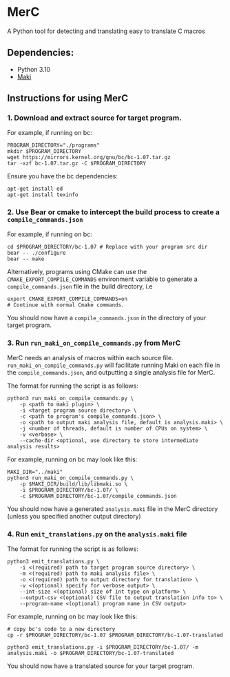 # MerC

A Python tool for detecting and translating easy to translate C macros

## Dependencies:
- Python 3.10
- [Maki](https://github.com/appleseedlab/maki)

## Instructions for using MerC
### 1. Download and extract source for target program.

For example, if running on bc:
```
PROGRAM_DIRECTORY="./programs"
mkdir $PROGRAM_DIRECTORY
wget https://mirrors.kernel.org/gnu/bc/bc-1.07.tar.gz
tar -xzf bc-1.07.tar.gz -C $PROGRAM_DIRECTORY
```
Ensure you have the bc dependencies:
```
apt-get install ed
apt-get install texinfo
```
### 2. Use Bear or cmake to intercept the build process to create a `compile_commands.json`

For example, if running on bc:
```
cd $PROGRAM_DIRECTORY/bc-1.07 # Replace with your program src dir
bear -- ./configure
bear -- make
```

Alternatively, programs using CMake can use the `CMAKE_EXPORT_COMPILE_COMMANDS` environment variable to generate a `compile_commands.json` file in the build directory, i.e
```
export CMAKE_EXPORT_COMPILE_COMMANDS=on
# Continue with normal Cmake commands.
```

You should now have a `compile_commands.json` in the directory of your target program.

### 3. Run `run_maki_on_compile_commands.py` from MerC 

MerC needs an analysis of macros within each source file. `run_maki_on_compile_commands.py` will facilitate running Maki on each file in the `compile_commands.json`, and outputting a single analysis file for MerC.

The format for running the script is as follows:
```
python3 run_maki_on_compile_commands.py \
    -p <path to maki plugin> \
    -i <target program source directory> \
    -c <path to program's compile_commands.json> \
    -o <path to output maki analysis file, default is analysis.maki> \
    -j <number of threads, default is number of CPUs on system> \
    -v <verbose> \
    --cache-dir <optional, use directory to store intermediate analysis results> 
```

For example, running on bc may look like this: 
```
MAKI_DIR="../maki"
python3 run_maki_on_compile_commands.py \
    -p $MAKI_DIR/build/lib/libmaki.so \
    -i $PROGRAM_DIRECTORY/bc-1.07/ \
    -c $PROGRAM_DIRECTORY/bc-1.07/compile_commands.json
```

You should now have a generated `analysis.maki` file in the MerC directory (unless you specified another output directory) 

### 4. Run `emit_translations.py` on the `analysis.maki` file 

The format for running the script is as follows: 

```
python3 emit_translations.py \
    -i <(required) path to target program source directory> \
    -m <(required) path to maki analysis file> \
    -o <(required) path to output directory for translation> \
    -v <(optional) specify for verbose output> \
    --int-size <(optional) size of int type on platform> \
    --output-csv <(optional) CSV file to output translation info to> \
    --program-name <(optional) program name in CSV output>  
```

For example, running on bc may look like this: 
```
# copy bc's code to a new directory
cp -r $PROGRAM_DIRECTORY/bc-1.07 $PROGRAM_DIRECTORY/bc-1.07-translated

python3 emit_translations.py -i $PROGRAM_DIRECTORY/bc-1.07/ -m analysis.maki -o $PROGRAM_DIRECTORY/bc-1.07-translated
```

You should now have a translated source for your target program.
